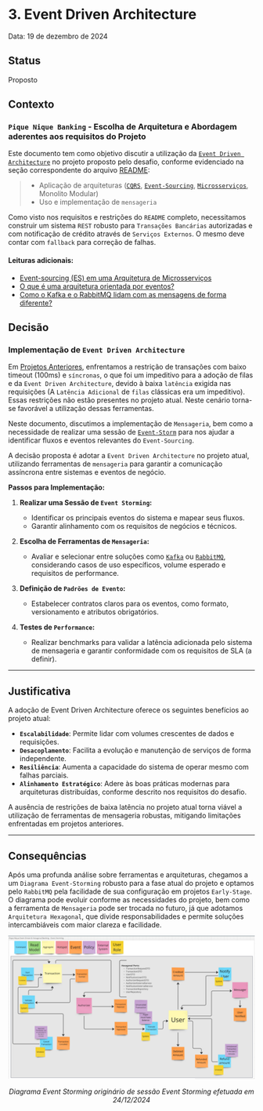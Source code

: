 # 3. Event Driven Architecture

Data: 19 de dezembro de 2024

## Status

Proposto

## Contexto

### `Pique Nique Banking` - Escolha de Arquitetura e Abordagem aderentes aos requisitos do Projeto

Este documento tem como objetivo discutir a utilização da [`Event Driven Architecture`](https://en.wikipedia.org/wiki/Event-driven_architecture) no projeto proposto pelo desafio, conforme evidenciado na seção correspondente do arquivo [README](./../../../README.md):

> - Aplicação de arquiteturas ([`CQRS`](https://martinfowler.com/bliki/CQRS.html), [`Event-Sourcing`](https://martinfowler.com/eaaDev/EventSourcing.html), [`Microsserviços`](https://martinfowler.com/articles/microservices.html), Monolito Modular)  
> - Uso e implementação de `mensageria` 

Como visto nos requisitos e restrições do `README` completo, necessitamos construir um sistema `REST` robusto para `Transações Bancárias` autorizadas e com notificação de crédito através de `Serviços Externos`. O mesmo deve contar com `fallback` para correção de falhas.

#### Leituras adicionais:
- [Event-sourcing (ES) em uma Arquitetura de Microsserviços](https://medium.com/@marcelomg21/event-sourcing-es-em-uma-arquitetura-de-microsservi%C3%A7os-852f6ce04595)
- [O que é uma arquitetura orientada por eventos?](https://aws.amazon.com/pt/event-driven-architecture/)
- [Como o Kafka e o RabbitMQ lidam com as mensagens de forma diferente?](https://aws.amazon.com/pt/compare/the-difference-between-rabbitmq-and-kafka/)

## Decisão

### Implementação de `Event Driven Architecture`

Em [Projetos Anteriores](https://github.com/jtonynet/go-payments-api?tab=readme-ov-file#header), enfrentamos a restrição de transações com baixo timeout (100ms) e `síncronas`, o que foi um impeditivo para a adoção de filas e da `Event Driven Architecture`, devido à baixa `latência` exigida nas requisições (A `Latência Adicional` de `filas` clássicas era um impeditivo). Essas restrições não estão presentes no projeto atual. Neste cenário torna-se favorável a utilização dessas ferramentas. 

Neste documento, discutimos a implementação de `Mensageria`, bem como a necessidade de realizar uma sessão de [`Event-Storm`](https://en.wikipedia.org/wiki/Event_storming) para nos ajudar a identificar fluxos e eventos relevantes do `Event-Sourcing`.

A decisão proposta é adotar a `Event Driven Architecture` no projeto atual, utilizando ferramentas de `mensageria` para garantir a comunicação assíncrona entre sistemas e eventos de negócio. 

**Passos para Implementação:**
1. **Realizar uma Sessão de `Event Storming`:**
   - Identificar os principais eventos do sistema e mapear seus fluxos.
   - Garantir alinhamento com os requisitos de negócios e técnicos.

2. **Escolha de Ferramentas de `Mensageria`:**
   - Avaliar e selecionar entre soluções como [`Kafka`](https://kafka.apache.org/) ou [`RabbitMQ`](https://www.rabbitmq.com/), considerando casos de uso específicos, volume esperado e requisitos de performance.

3. **Definição de `Padrões de Evento`:**
   - Estabelecer contratos claros para os eventos, como formato, versionamento e atributos obrigatórios.

4. **Testes de `Performance`:**
   - Realizar benchmarks para validar a latência adicionada pelo sistema de mensageria e garantir conformidade com os requisitos de SLA (a definir).

---

## Justificativa

A adoção de Event Driven Architecture oferece os seguintes benefícios ao projeto atual:
- **`Escalabilidade`**: Permite lidar com volumes crescentes de dados e requisições.
- **`Desacoplamento`**: Facilita a evolução e manutenção de serviços de forma independente.
- **`Resiliência`**: Aumenta a capacidade do sistema de operar mesmo com falhas parciais.
- **`Alinhamento Estratégico`**: Adere às boas práticas modernas para arquiteturas distribuídas, conforme descrito nos requisitos do desafio.

A ausência de restrições de baixa latência no projeto atual torna viável a utilização de ferramentas de mensageria robustas, mitigando limitações enfrentadas em projetos anteriores.

---

## Consequências

Após uma profunda análise sobre ferramentas e arquiteturas, chegamos a um `Diagrama Event-Storming` robusto para a fase atual do projeto e optamos pelo `RabbitMQ` pela facilidade de sua configuração em projetos `Early-Stage`. O diagrama pode evoluir conforme as necessidades do projeto, bem como a ferramenta de `Mensageria` pode ser trocada no futuro, já que adotamos `Arquitetura Hexagonal`, que divide responsabilidades e permite soluções intercambiáveis com maior clareza e facilidade.

<div align="center">
<img src="./../../assets/images/layout/screen_captures/miro_event_storming.png">

_*Diagrama Event Storming originário de sessão Event Storming efetuada em 24/12/2024*_
</div>
